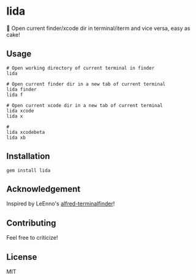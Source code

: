 # lida

🍰 Open current finder/xcode dir in terminal/iterm and vice versa, easy as cake!

## Usage

```shell
# Open working directory of current terminal in finder
lida 

# Open current finder dir in a new tab of current terminal
lida finder
lida f

# Open current xcode dir in a new tab of current terminal
lida xcode 
lida x

# 
lida xcodebeta
lida xb
```

## Installation

```shell
gem install lida
```

## Acknowledgement

Inspired by LeEnno's [alfred-terminalfinder](https://github.com/LeEnno/alfred-terminalfinder)! 

## Contributing

Feel free to criticize!

## License

MIT